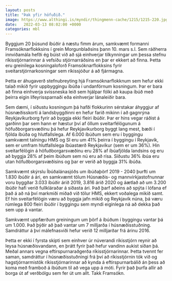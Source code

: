 ```yaml
---
layout: posts
title: "Þak yfir höfuðið."
image: https://www.althingi.is/myndir/thingmenn-cache/1215/1215-220.jpg
date:   2022-03-13 08:02:00 +0000
categories: mbl
---
```

Byggjum 20 þúsund íbúðir á næstu fimm árum, samkvæmt formanni Framsóknarflokksins í grein Morgunblaðsins þann 10. mars s.l. Sem ráðherra innviðamála hefði ég búist við að sjá einhverjar tilkynningar um þessa stefnu ríkisstjórnarinnar á vefsíðu stjórnarráðsins en þar er ekkert að finna. Þetta eru greinilega kosningaloforð Framsóknarflokksins fyrir sveitarstjórnarkosningar sem ríkissjóður á að fjármagna. 

Þetta er áhugaverð stefnubreyting hjá Framsóknarflokknum sem hefur ekki talað mikið fyrir uppbyggingu íbúða í undanförnum kosningum. Þar er bara að finna einhverja svissneska leið sem hjálpar fólki að kaupa íbúð með þeirra eigin lífeyrissparnaði eða einhverjar lánaleiðir bara.

Sem dæmi, í síðustu kosningum þá hafði flokkurinn sérstakar áhyggjur af húsnæðisskorti á landsbyggðinni en hefur farið mikinn í að gagnrýna Reykjavíkurborg fyrir að byggja ekki fleiri íbúðir. Þar er hins vegar ráðist á garðinn þar sem hann er hæstur því af öllum sveitarfélögunum á höfuðborgarsvæðinu þá hefur Reykjavíkurborg byggt lang mest, bæði í fjölda íbúða og hlutfallslega. Af 6.000 íbúðum sem eru í byggingu samkvæmt talningu HMS og SI eru um 41% þeirra í byggingu í Reykjavík, sem er umfram hlutfallslega íbúastærð Reykjavíkur (sem er um 36%). Hin sveitarfélögin á höfuðborgarsvæðinu eru 28% af íbúafjölda landsins og eru að byggja 28% af þeim íbúðum sem nú eru að rísa. Síðustu 36% íbúa eru utan höfuðborgarsvæðisins og þar er verið að byggja 31% íbúða. 

Samkvæmt skýrslu Íbúðalánasjóðs um íbúðaþörf 2019 - 2040 þurfti um 1.830 íbúðir á ári, en samkvæmt tölum Húsnæðis- og mannvirkjastofnunnar voru byggðar 3.033 íbúðir árið 2019, 3.816 árið 2020 og áætlað að um 3.200 íbúðir hafi verið fullkláraðar á síðasta ári. Það þarf aðeins að spýta í lófana ef það á að ná því markmiði miðað við tölur HMS, ekkert voðalega mikið samt. Ef hin sveitarfélögin væru að byggja jafn mikið og Reykjavík núna, þá væru rúmlega 800 fleiri íbúðir í byggingu sem myndi eiginlega ná að dekka það sem upp á vantar.

Samkvæmt uppfærðum greiningum um þörf á íbúðum í byggingu vantar þá um 1.000. Það þýðir að það vantar um 7 milljarða í húsnæðisstuðning. Samdráttur á því málefnasviði hefur verið 12 milljarðar frá árinu 2016. 

Þetta er ekki í fyrsta skipti sem einhver úr núverandi ríkisstjórn reynir að leysa húsnæðisvandann, en þrátt fyrir það hefur vandinn aukist síðan þá. Meðal annars vegna eftirspurnaraðgerða ríkisstjórnarinnar. Þetta tvennt fer saman, samdráttur í húsnæðisstuðningi frá því að ríkisstjórnin tók við og hagstjórnarmistök ríkisstjórnarinnar að kynda á eftirspurnarbálið án þess að koma með framboð á íbúðum til að vega upp á móti. Fyrir það þurfa allir að borga út af verðbólgu sem fer út um allt. Takk Framsókn.
